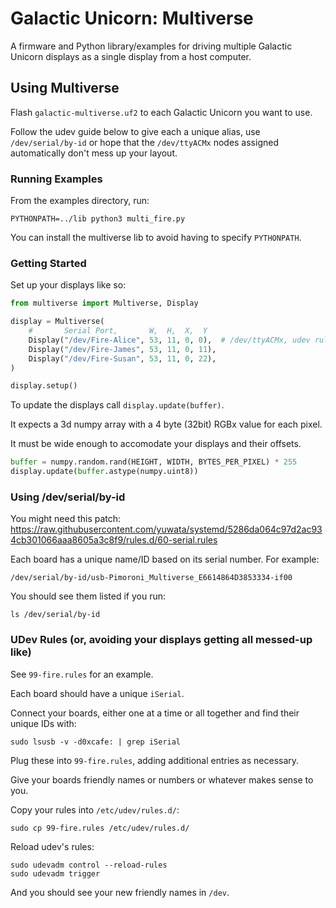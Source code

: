 # Galactic Unicorn: Multiverse

A firmware and Python library/examples for driving multiple Galactic Unicorn displays as a single display from a host computer.

## Using Multiverse

Flash `galactic-multiverse.uf2` to each Galactic Unicorn you want to use.

Follow the udev guide below to give each a unique alias, use `/dev/serial/by-id` or hope that the `/dev/ttyACMx` nodes assigned automatically don't mess up your layout.

### Running Examples

From the examples directory, run:

```
PYTHONPATH=../lib python3 multi_fire.py
```

You can install the multiverse lib to avoid having to specify `PYTHONPATH`.

### Getting Started

Set up your displays like so:

```python
from multiverse import Multiverse, Display

display = Multiverse(
    #       Serial Port,       W,  H,  X,  Y
    Display("/dev/Fire-Alice", 53, 11, 0, 0),  # /dev/ttyACMx, udev rule alias or /dev/serial/by-id/usb-Pimoroni_Multiverse_XXXXXXXXXXXXXXXX-if00
    Display("/dev/Fire-James", 53, 11, 0, 11),
    Display("/dev/Fire-Susan", 53, 11, 0, 22),
)

display.setup()
```

To update the displays call `display.update(buffer)`.

It expects a 3d numpy array with a 4 byte (32bit) RGBx value for each pixel.

It must be wide enough to accomodate your displays and their offsets.

```python
buffer = numpy.random.rand(HEIGHT, WIDTH, BYTES_PER_PIXEL) * 255
display.update(buffer.astype(numpy.uint8))
```

### Using /dev/serial/by-id

You might need this patch: https://raw.githubusercontent.com/yuwata/systemd/5286da064c97d2ac934cb301066aaa8605a3c8f9/rules.d/60-serial.rules

Each board has a unique name/ID based on its serial number. For example:

```
/dev/serial/by-id/usb-Pimoroni_Multiverse_E6614864D3853334-if00
```

You should see them listed if you run:

```
ls /dev/serial/by-id
```

### UDev Rules (or, avoiding your displays getting all messed-up like)

See `99-fire.rules` for an example.

Each board should have a unique `iSerial`.

Connect your boards, either one at a time or all together and find their unique IDs with:

```
sudo lsusb -v -d0xcafe: | grep iSerial
```

Plug these into `99-fire.rules`, adding additional entries as necessary.

Give your boards friendly names or numbers or whatever makes sense to you.

Copy your rules into `/etc/udev/rules.d/`:

```
sudo cp 99-fire.rules /etc/udev/rules.d/
```

Reload udev's rules:

```
sudo udevadm control --reload-rules
sudo udevadm trigger
```

And you should see your new friendly names in `/dev`.